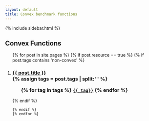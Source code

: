 ```yaml
---
layout: default
title: Convex benchmark functions
---
```

{% include sidebar.html %}
<div class="home">

  <h2>Convex Functions</h2>

  <ol >
    {% for post in site.pages %}
	{% if post.resource == true %}
	{% if post.tags contains 'non-convex' %}
		 <li>
        <h3>
          <a href="{{ post.url | prepend: site.baseurl }}">{{ post.title }}</a>
		  <br />
		{% assign tags = post.tags | split:' ' %}
		<ul>
			{% for tag in tags %}
			<code><a class="fcntag" href="{{ tag | prepend:'/' | prepend: site.baseurl }}">{{ tag}}</a></code>
			{% endfor %}
		</ul>
        </h3>
      </li>
	{% endif %}
     
    {% endif %}
	{% endfor %}
  </ol>

</div>